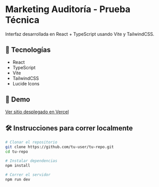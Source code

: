 # Marketing Auditoría - Prueba Técnica

Interfaz desarrollada en React + TypeScript usando Vite y TailwindCSS.

## 🧪 Tecnologías
- React
- TypeScript
- Vite
- TailwindCSS
- Lucide Icons

## 🚀 Demo
[Ver sitio desplegado en Vercel](https://tusitio.vercel.app)

## 🛠️ Instrucciones para correr localmente

```bash
# Clonar el repositorio
git clone https://github.com/tu-user/tu-repo.git
cd tu-repo

# Instalar dependencias
npm install

# Correr el servidor
npm run dev
